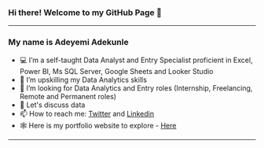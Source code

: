### Hi there! Welcome to my GitHub Page 👋
---
### My name is Adeyemi Adekunle
- 💻 I’m a self-taught Data Analyst and Entry Specialist proficient in Excel, Power BI, Ms SQL Server, Google Sheets and Looker Studio
- 🌱 I’m upskilling my Data Analytics skills
- 👯 I’m looking for Data Analytics and Entry roles (Internship, Freelancing, Remote and Permanent roles)
- 💬 Let's discuss data
- 📫 How to reach me: [Twitter](https://x.com/Ade1666) and [Linkedin](http://www.linkedin.com/in/adeyemiadekunle1)
- 🕸️ Here is my portfolio website to explore - [Here](https://adekunleanalyst.github.io/)
---
